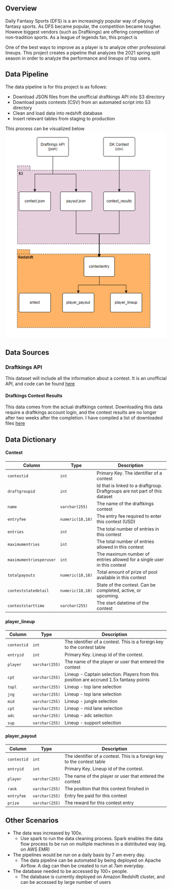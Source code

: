 ## Overview

Daily Fantasy Sports (DFS) is a an increasingly popular way of playing fantasy sports.  As DFS became popular, the competition became tougher.  Howeve biggest vendors (such as Draftkings) are offering competition of non-tradition sports.  As a league of legends fan, this project is

One of the best ways to improve as a player is to analyze other professional lineups.  This project creates a pipeline that analyzes the 2021 spring split season in order to analyze the performance and lineups of top users.

## Data Pipeline

The data pipeline is for this project is as follows:
* Download JSON files from the unofficial draftkings API into S3 directory
* Download pasts contests (CSV) from an automated script into S3 directory
* Clean and load data into redshift database 
* Insert relevant tables from staging to production

This process can be visualized below
![image](dataflow.png)

## Data Sources

### Draftkings API

This dataset will include all the information about a contest. It is an unofficial API, and code can be found [here](https://github.com/jaebradley/draftkings_client)

#### Drafkings Contest Results

This data comes from the actual draftkings contest.  Downloading this data require a draftkings account login, and the contest results are no longer after two weeks after the completion.  I have compiled a list of downloaded files [here](https://s3.console.aws.amazon.com/s3/buckets/luz24?region=us-east-1&prefix=dailyfantasy_lol/contest_results/&showversions=false)

## Data Dictionary

#### Contest

| Column | Type | Description |
| ------ | ---- | ----------- |
| `contestid` | `int` | Primary Key.  The identifier of a contest |
| `draftgroupid` | `int` | Id that is linked to a draftgroup.  Draftgroups are not part of this dataset |
| `name` | `varchar(255)` | The name of the draftkings contest |
| `entryfee` | `numeric(18,18)` | The entry fee required to enter this contest (USD) |
| `entries` | `int` | The total number of entries in this contest |
| `maximumentries` | `int` | The total number of entries allowed in this contest |
| `maximumentriesperuser` | `int` | The maximum number of entries allowed for a single user in this contest |
| `totalpayouts` | `numeric(18,18)` | Total amount of prize of pool available in this contest |
| `conteststatedetail` | `numeric(18,18)` | State of the contest.  Can be completed, active, or upcoming. |
| `conteststarttime` | `varchar(255)` | The start datetime of the contest |

#### player_lineup

| Column | Type | Description |
| ------ | ---- | ----------- |
| `contestid` | `int` | The identifier of a contest.  This is a foreign key to the contest table |
| `entryid` | `int` | Primary Key.  Lineup id of the contest. |
| `player` | `varchar(255)` | The name of the player or user that entered the contest |
| `cpt` | `varchar(255)` | Lineup - Captain selection.  Players from this position are accrued 1.5x fantasy points |
| `topl` | `varchar(255)` | Lineup - top lane selection |
| `jng` | `varchar(255)` | Lineup - top lane selection |
| `mid` | `varchar(255)` | Lineup - jungle selection |
| `cpt` | `varchar(255)` | Lineup - mid lane selection |
| `adc` | `varchar(255)` | Lineup - adc selection |
| `sup` | `varchar(255)` | Lineup - support selection |


#### player_payout

| Column | Type | Description |
| ------ | ---- | ----------- |
| `contestid` | `int` | The identifier of a contest.  This is a foreign key to the contest table |
| `entryid` | `int` | Primary Key.  Lineup id of the contest. |
| `player` | `varchar(255)` | The name of the player or user that entered the contest |
| `rank` | `varchar(255)` | The position that this contest finished in |
| `entryfee` | `varchar(255)` | Entry fee paid for this contest |
| `prize` | `varchar(255)` | The reward for this contest entry |

## Other Scenarios

* The data was increased by 100x.
    * Use spark to run the data cleaning process.  Spark enables the data flow process to be run on multiple machines in a distributed way (eg. on AWS EMR)
* The pipelines would be run on a daily basis by 7 am every day.
    * The data pipeline can be automated by being deployed on Apache Airflow.  A dag can then be created to run at 7am everyday.
* The database needed to be accessed by 100+ people.
    * The database is currently deployed on Amazon Redshift cluster, and can be accessed by large number of users